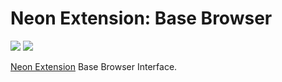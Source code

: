# Neon Extension: Base Browser

[![](https://img.shields.io/travis/NeApp/neon-extension-browser-base/master.svg)](https://travis-ci.org/NeApp/neon-extension-browser-base) ![](https://img.shields.io/github/license/NeApp/neon-extension-browser-base.svg)

[Neon Extension](https://github.com/NeApp/neon-extension) Base Browser Interface.
